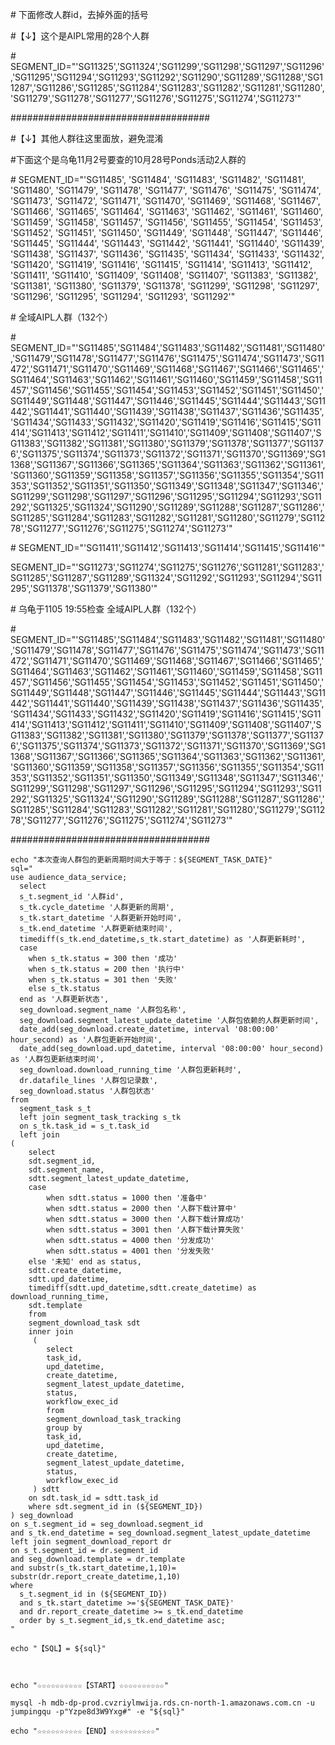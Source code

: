 \# 下面修改人群id，去掉外面的括号



\#【↓】这个是AIPL常用的28个人群

\# SEGMENT_ID="'SG11325','SG11324','SG11299','SG11298','SG11297','SG11296','SG11295','SG11294','SG11293','SG11292','SG11290','SG11289','SG11288','SG11287','SG11286','SG11285','SG11284','SG11283','SG11282','SG11281','SG11280','SG11279','SG11278','SG11277','SG11276','SG11275','SG11274','SG11273'"



\####################################

\#【↓】其他人群往这里面放，避免混淆

\#下面这个是乌龟11月2号要查的10月28号Ponds活动2人群的

\# SEGMENT_ID="'SG11485', 'SG11484', 'SG11483', 'SG11482', 'SG11481', 'SG11480', 'SG11479', 'SG11478', 'SG11477', 'SG11476', 'SG11475', 'SG11474', 'SG11473', 'SG11472', 'SG11471', 'SG11470', 'SG11469', 'SG11468', 'SG11467', 'SG11466', 'SG11465', 'SG11464', 'SG11463', 'SG11462', 'SG11461', 'SG11460', 'SG11459', 'SG11458', 'SG11457', 'SG11456', 'SG11455', 'SG11454', 'SG11453', 'SG11452', 'SG11451', 'SG11450', 'SG11449', 'SG11448', 'SG11447', 'SG11446', 'SG11445', 'SG11444', 'SG11443', 'SG11442', 'SG11441', 'SG11440', 'SG11439', 'SG11438', 'SG11437', 'SG11436', 'SG11435', 'SG11434', 'SG11433', 'SG11432', 'SG11420', 'SG11419', 'SG11416', 'SG11415', 'SG11414', 'SG11413', 'SG11412', 'SG11411', 'SG11410', 'SG11409', 'SG11408', 'SG11407', 'SG11383', 'SG11382', 'SG11381', 'SG11380', 'SG11379', 'SG11378', 'SG11299', 'SG11298', 'SG11297', 'SG11296', 'SG11295', 'SG11294', 'SG11293', 'SG11292'"



\# 全域AIPL人群（132个）

\# SEGMENT_ID="'SG11485','SG11484','SG11483','SG11482','SG11481','SG11480','SG11479','SG11478','SG11477','SG11476','SG11475','SG11474','SG11473','SG11472','SG11471','SG11470','SG11469','SG11468','SG11467','SG11466','SG11465','SG11464','SG11463','SG11462','SG11461','SG11460','SG11459','SG11458','SG11457','SG11456','SG11455','SG11454','SG11453','SG11452','SG11451','SG11450','SG11449','SG11448','SG11447','SG11446','SG11445','SG11444','SG11443','SG11442','SG11441','SG11440','SG11439','SG11438','SG11437','SG11436','SG11435','SG11434','SG11433','SG11432','SG11420','SG11419','SG11416','SG11415','SG11414','SG11413','SG11412','SG11411','SG11410','SG11409','SG11408','SG11407','SG11383','SG11382','SG11381','SG11380','SG11379','SG11378','SG11377','SG11376','SG11375','SG11374','SG11373','SG11372','SG11371','SG11370','SG11369','SG11368','SG11367','SG11366','SG11365','SG11364','SG11363','SG11362','SG11361','SG11360','SG11359','SG11358','SG11357','SG11356','SG11355','SG11354','SG11353','SG11352','SG11351','SG11350','SG11349','SG11348','SG11347','SG11346','SG11299','SG11298','SG11297','SG11296','SG11295','SG11294','SG11293','SG11292','SG11325','SG11324','SG11290','SG11289','SG11288','SG11287','SG11286','SG11285','SG11284','SG11283','SG11282','SG11281','SG11280','SG11279','SG11278','SG11277','SG11276','SG11275','SG11274','SG11273'"



\# SEGMENT_ID="'SG11411','SG11412','SG11413','SG11414','SG11415','SG11416'"



SEGMENT_ID="'SG11273','SG11274','SG11275','SG11276','SG11281','SG11283','SG11285','SG11287','SG11289','SG11324','SG11292','SG11293','SG11294','SG11295','SG11378','SG11379','SG11380'"



\# 乌龟于1105 19:55检查 全域AIPL人群（132个）

\# SEGMENT_ID="'SG11485','SG11484','SG11483','SG11482','SG11481','SG11480','SG11479','SG11478','SG11477','SG11476','SG11475','SG11474','SG11473','SG11472','SG11471','SG11470','SG11469','SG11468','SG11467','SG11466','SG11465','SG11464','SG11463','SG11462','SG11461','SG11460','SG11459','SG11458','SG11457','SG11456','SG11455','SG11454','SG11453','SG11452','SG11451','SG11450','SG11449','SG11448','SG11447','SG11446','SG11445','SG11444','SG11443','SG11442','SG11441','SG11440','SG11439','SG11438','SG11437','SG11436','SG11435','SG11434','SG11433','SG11432','SG11420','SG11419','SG11416','SG11415','SG11414','SG11413','SG11412','SG11411','SG11410','SG11409','SG11408','SG11407','SG11383','SG11382','SG11381','SG11380','SG11379','SG11378','SG11377','SG11376','SG11375','SG11374','SG11373','SG11372','SG11371','SG11370','SG11369','SG11368','SG11367','SG11366','SG11365','SG11364','SG11363','SG11362','SG11361','SG11360','SG11359','SG11358','SG11357','SG11356','SG11355','SG11354','SG11353','SG11352','SG11351','SG11350','SG11349','SG11348','SG11347','SG11346','SG11299','SG11298','SG11297','SG11296','SG11295','SG11294','SG11293','SG11292','SG11325','SG11324','SG11290','SG11289','SG11288','SG11287','SG11286','SG11285','SG11284','SG11283','SG11282','SG11281','SG11280','SG11279','SG11278','SG11277','SG11276','SG11275','SG11274','SG11273'"



\####################################

```shell
echo "本次查询人群包的更新周期时间大于等于：${SEGMENT_TASK_DATE}"
sql="
use audience_data_service;
  select
  s_t.segment_id '人群id',
  s_tk.cycle_datetime '人群更新的周期',
  s_tk.start_datetime '人群更新开始时间',
  s_tk.end_datetime '人群更新结束时间',
  timediff(s_tk.end_datetime,s_tk.start_datetime) as '人群更新耗时',
  case
 	when s_tk.status = 300 then '成功'
	when s_tk.status = 200 then '执行中'
	when s_tk.status = 301 then '失败'
	else s_tk.status
  end as '人群更新状态',
  seg_download.segment_name '人群包名称',
  seg_download.segment_latest_update_datetime '人群包依赖的人群更新时间',
  date_add(seg_download.create_datetime, interval '08:00:00' hour_second) as '人群包更新开始时间',
  date_add(seg_download.upd_datetime, interval '08:00:00' hour_second) as '人群包更新结束时间',
  seg_download.download_running_time '人群包更新耗时',
  dr.datafile_lines '人群包记录数',
  seg_download.status '人群包状态'
from
  segment_task s_t
  left join segment_task_tracking s_tk
  on s_tk.task_id = s_t.task_id
  left join 
(
	select
	sdt.segment_id,
	sdt.segment_name,
	sdtt.segment_latest_update_datetime,
	case 
		when sdtt.status = 1000 then '准备中'
		when sdtt.status = 2000 then '人群下载计算中'
		when sdtt.status = 3000 then '人群下载计算成功'
		when sdtt.status = 3001 then '人群下载计算失败'
		when sdtt.status = 4000 then '分发成功'
		when sdtt.status = 4001 then '分发失败'
	else '未知' end as status,
	sdtt.create_datetime,
	sdtt.upd_datetime,
	timediff(sdtt.upd_datetime,sdtt.create_datetime) as download_running_time,
	sdt.template
	from 
	segment_download_task sdt 
	inner join 
	 (
		select
		task_id,
		upd_datetime,
		create_datetime,
		segment_latest_update_datetime,
		status,
		workflow_exec_id
		from 
		segment_download_task_tracking
		group by 
		task_id,
		upd_datetime,
		create_datetime,
		segment_latest_update_datetime,
		status,
		workflow_exec_id
	 ) sdtt 
	on sdt.task_id = sdtt.task_id
	where sdt.segment_id in (${SEGMENT_ID})
) seg_download 
on s_t.segment_id = seg_download.segment_id
and s_tk.end_datetime = seg_download.segment_latest_update_datetime
left join segment_download_report dr 
on s_t.segment_id = dr.segment_id
and seg_download.template = dr.template
and substr(s_tk.start_datetime,1,10)= substr(dr.report_create_datetime,1,10)
where
  s_t.segment_id in (${SEGMENT_ID})
  and s_tk.start_datetime >='${SEGMENT_TASK_DATE}'
  and dr.report_create_datetime >= s_tk.end_datetime
  order by s_t.segment_id,s_tk.end_datetime asc;
"

echo "【SQL】= ${sql}"



echo "☆☆☆☆☆☆☆☆☆☆【START】☆☆☆☆☆☆☆☆☆☆"

mysql -h mdb-dp-prod.cvzriylmwija.rds.cn-north-1.amazonaws.com.cn -u jumpingqu -p"Yzpe8d3W9Yxg#" -e "${sql}"

echo "☆☆☆☆☆☆☆☆☆☆【END】☆☆☆☆☆☆☆☆☆☆"  

```
